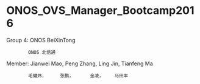 # ONOS_OVS_Manager_Bootcamp2016

Group 4: ONOS BeiXinTong

            ONOS 北信通

Member: Jianwei Mao, Peng Zhang, Ling Jin, Tianfeng Ma

            毛健炜，     张鹏，      金凌，    马田丰
